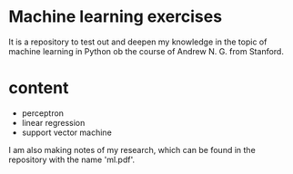 # Machine learning exercises

It is a repository to test out and deepen my knowledge in the topic of machine learning in Python ob the course of Andrew N. G. from Stanford.

# content
- perceptron
- linear regression
- support vector machine

I am also making notes of my research, which can be found in the repository with the name 'ml.pdf'.
